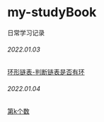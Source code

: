 # my-studyBook
日常学习记录

###### 2022.01.03
[环形链表-判断链表是否有环](https://www.bilibili.com/video/BV15T4y1m78W?spm_id_from=333.999.0.0)

###### 2022.01.04
[第k个数](https://www.bilibili.com/video/BV1MR4y1G7dv/)
